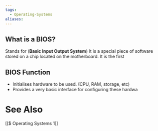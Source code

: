 ```yaml
---
tags:
  - Operating-Systems
aliases:
---
```

## What is a BIOS?
Stands for (**Basic Input Output System**)
It is a special piece of software stored on a chip located on the motherboard. It is the first

## BIOS Function
- Initialises hardware to be used. (CPU, RAM, storage, etc)
- Provides a very basic interface for configuring these hardwa
# See Also
[[$ Operating Systems 1]]